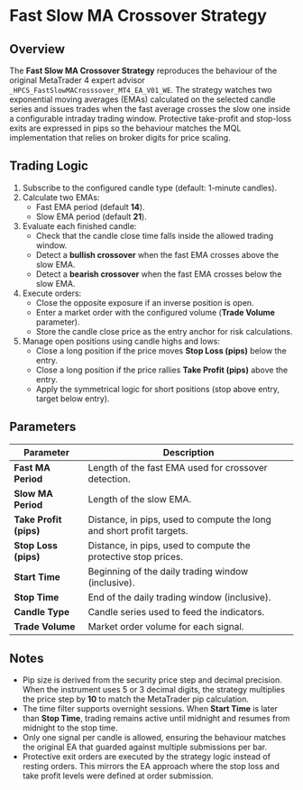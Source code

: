 # Fast Slow MA Crossover Strategy

## Overview

The **Fast Slow MA Crossover Strategy** reproduces the behaviour of the original MetaTrader 4 expert advisor `_HPCS_FastSlowMACrosssover_MT4_EA_V01_WE`. The strategy watches two exponential moving averages (EMAs) calculated on the selected candle series and issues trades when the fast average crosses the slow one inside a configurable intraday trading window. Protective take-profit and stop-loss exits are expressed in pips so the behaviour matches the MQL implementation that relies on broker digits for price scaling.

## Trading Logic

1. Subscribe to the configured candle type (default: 1-minute candles).
2. Calculate two EMAs:
   - Fast EMA period (default **14**).
   - Slow EMA period (default **21**).
3. Evaluate each finished candle:
   - Check that the candle close time falls inside the allowed trading window.
   - Detect a **bullish crossover** when the fast EMA crosses above the slow EMA.
   - Detect a **bearish crossover** when the fast EMA crosses below the slow EMA.
4. Execute orders:
   - Close the opposite exposure if an inverse position is open.
   - Enter a market order with the configured volume (**Trade Volume** parameter).
   - Store the candle close price as the entry anchor for risk calculations.
5. Manage open positions using candle highs and lows:
   - Close a long position if the price moves **Stop Loss (pips)** below the entry.
   - Close a long position if the price rallies **Take Profit (pips)** above the entry.
   - Apply the symmetrical logic for short positions (stop above entry, target below entry).

## Parameters

| Parameter | Description |
|-----------|-------------|
| **Fast MA Period** | Length of the fast EMA used for crossover detection. |
| **Slow MA Period** | Length of the slow EMA. |
| **Take Profit (pips)** | Distance, in pips, used to compute the long and short profit targets. |
| **Stop Loss (pips)** | Distance, in pips, used to compute the protective stop prices. |
| **Start Time** | Beginning of the daily trading window (inclusive). |
| **Stop Time** | End of the daily trading window (inclusive). |
| **Candle Type** | Candle series used to feed the indicators. |
| **Trade Volume** | Market order volume for each signal. |

## Notes

- Pip size is derived from the security price step and decimal precision. When the instrument uses 5 or 3 decimal digits, the strategy multiplies the price step by **10** to match the MetaTrader pip calculation.
- The time filter supports overnight sessions. When **Start Time** is later than **Stop Time**, trading remains active until midnight and resumes from midnight to the stop time.
- Only one signal per candle is allowed, ensuring the behaviour matches the original EA that guarded against multiple submissions per bar.
- Protective exit orders are executed by the strategy logic instead of resting orders. This mirrors the EA approach where the stop loss and take profit levels were defined at order submission.
